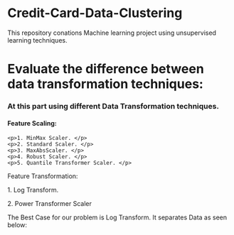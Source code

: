 # Credit-Card-Data-Clustering
This repository conations Machine learning project using unsupervised learning techniques.

# Evaluate the difference between data transformation techniques:
### At this part using different Data Transformation techniques.
  #### Feature Scaling:
    <p>1. MinMax Scaler. </p>
    <p>2. Standard Scaler. </p>
    <p>3. MaxAbsScaler. </p>
    <p>4. Robust Scaler. </p>
    <p>5. Quantile Transformer Scaler. </p>
  <p>Feature Transformation: </p>
    <p>1. Log Transform. </p>
    <p>2. Power Transformer Scaler</p>
    <p>The Best Case for our problem is Log Transform. It separates Data as seen below:</p>
  
